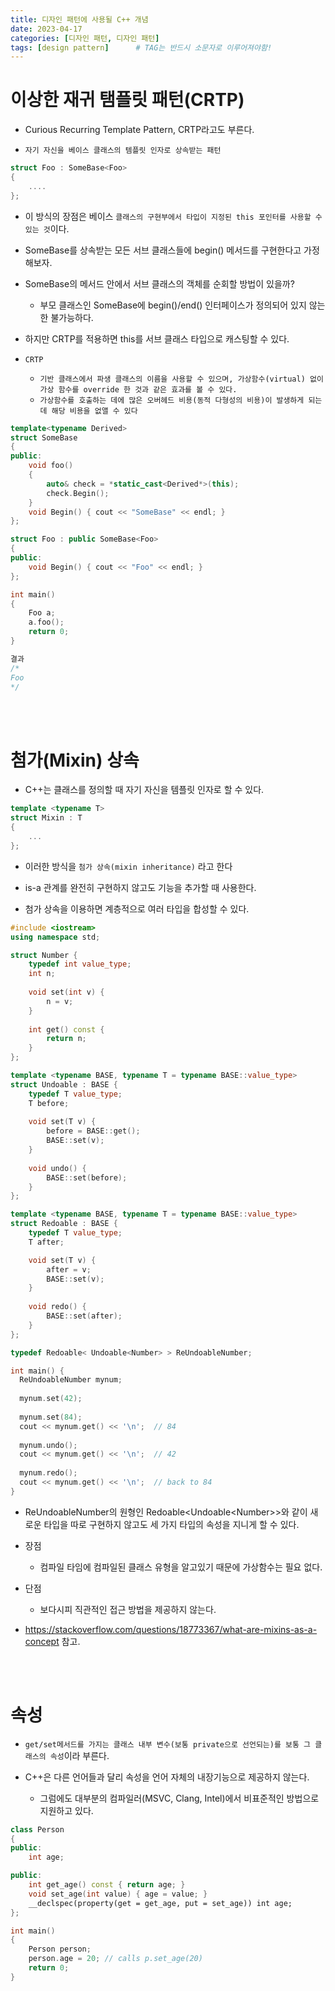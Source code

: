 ```yaml
---
title: 디자인 패턴에 사용될 C++ 개념
date: 2023-04-17
categories: [디자인 패턴, 디자인 패턴]
tags: [design pattern]		# TAG는 반드시 소문자로 이루어져야함!
---
```


이상한 재귀 탬플릿 패턴(CRTP)
===================

* Curious Recurring Template Pattern, CRTP라고도 부른다.

* `자기 자신을 베이스 클래스의 템플릿 인자로 상속받는 패턴`

```c++
struct Foo : SomeBase<Foo>
{
    ....
};
```

* 이 방식의 장점은 베이스 `클래스의 구현부에서 타입이 지정된 this 포인터를 사용할 수 있는 것`이다.

* SomeBase를 상속받는 모든 서브 클래스들에 begin() 메서드를 구현한다고 가정해보자.

* SomeBase의 메서드 안에서 서브 클래스의 객체를 순회할 방법이 있을까? 
  * 부모 클래스인 SomeBase에 begin()/end() 인터페이스가 정의되어 있지 않는 한 불가능하다.

* 하지만 CRTP를 적용하면 this를 서브 클래스 타입으로 캐스팅할 수 있다.

* `CRTP`
  * `기반 클래스에서 파생 클래스의 이름을 사용할 수 있으며, 가상함수(virtual) 없이 가상 함수를 override 한 것과 같은 효과를 볼 수 있다.`
  * `가상함수를 호출하는 데에 많은 오버헤드 비용(동적 다형성의 비용)이 발생하게 되는데 해당 비용을 없앨 수 있다`

```c++
template<typename Derived>
struct SomeBase
{
public:
    void foo()
    {
        auto& check = *static_cast<Derived*>(this);
        check.Begin();
    }
    void Begin() { cout << "SomeBase" << endl; }
};

struct Foo : public SomeBase<Foo>
{
public:
    void Begin() { cout << "Foo" << endl; }
};

int main()
{
    Foo a;
    a.foo();
	return 0;
}

결과
/*
Foo
*/
```



<br><br>

첨가(Mixin) 상속
===============

* C++는 클래스를 정의할 때 자기 자신을 템플릿 인자로 할 수 있다.

```c++
template <typename T>
struct Mixin : T
{
    ...
};
```

* 이러한 방식을 `첨가 상속(mixin inheritance)` 라고 한다

*  is-a 관계를 완전히 구현하지 않고도 기능을 추가할 때 사용한다.

* 첨가 상속을 이용하면 계층적으로 여러 타입을 합성할 수 있다.


```c++
#include <iostream>
using namespace std;

struct Number {
	typedef int value_type;
	int n;
	
    void set(int v) {
  		n = v; 
	}
    
  	int get() const { 
    	return n; 
    }
};

template <typename BASE, typename T = typename BASE::value_type>
struct Undoable : BASE {
  	typedef T value_type;
  	T before;
  
  	void set(T v) { 
    	before = BASE::get(); 
        BASE::set(v); 
    }
  
  	void undo() { 
  		BASE::set(before); 
  	}
};

template <typename BASE, typename T = typename BASE::value_type>
struct Redoable : BASE {
    typedef T value_type;
    T after;

    void set(T v) {
    	after = v;
        BASE::set(v); 
	}
    
    void redo() {
    	BASE::set(after); 
    }
};

typedef Redoable< Undoable<Number> > ReUndoableNumber;

int main() {
  ReUndoableNumber mynum;
  
  mynum.set(42); 
  
  mynum.set(84);
  cout << mynum.get() << '\n';  // 84
  
  mynum.undo();
  cout << mynum.get() << '\n';  // 42
  
  mynum.redo();
  cout << mynum.get() << '\n';  // back to 84
}
```

 * ReUndoableNumber의 원형인 Redoable\<Undoable\<Number\>\>와 같이 새로운 타입을 따로 구현하지 않고도 세 가지 타입의 속성을 지니게 할 수 있다.

* 장점

  * 컴파일 타임에 컴파일된 클래스 유형을 알고있기 때문에 가상함수는 필요 없다.

* 단점
  * 보다시피 직관적인 접근 방법을 제공하지 않는다.

* <https://stackoverflow.com/questions/18773367/what-are-mixins-as-a-concept> 참고.

<br><br>

속성
===============
* `get/set메서드를 가지는 클래스 내부 변수(보통 private으로 선언되는)를 보통 그 클래스의 속성`이라 부른다.

* C++은 다른 언어들과 달리 속성을 언어 자체의 내장기능으로 제공하지 않는다.
  * 그럼에도 대부분의 컴파일러(MSVC, Clang, Intel)에서 비표준적인 방법으로 지원하고 있다.

```c++
class Person
{
public:
    int age;

public:
    int get_age() const { return age; }
    void set_age(int value) { age = value; }
    __declspec(property(get = get_age, put = set_age)) int age;
};

int main()
{
    Person person;
    person.age = 20; // calls p.set_age(20)
    return 0;
}
```

